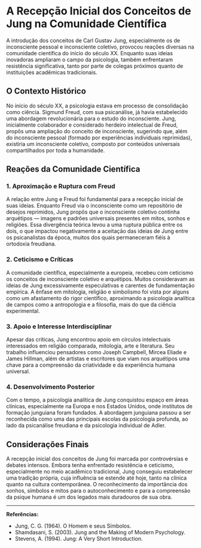
# A Recepção Inicial dos Conceitos de Jung na Comunidade Científica

A introdução dos conceitos de Carl Gustav Jung, especialmente os de inconsciente pessoal e inconsciente coletivo, provocou reações diversas na comunidade científica do início do século XX. Enquanto suas ideias inovadoras ampliaram o campo da psicologia, também enfrentaram resistência significativa, tanto por parte de colegas próximos quanto de instituições acadêmicas tradicionais.

## O Contexto Histórico

No início do século XX, a psicologia estava em processo de consolidação como ciência. Sigmund Freud, com sua psicanálise, já havia estabelecido uma abordagem revolucionária para o estudo do inconsciente. Jung, inicialmente colaborador e considerado herdeiro intelectual de Freud, propôs uma ampliação do conceito de inconsciente, sugerindo que, além do inconsciente pessoal (formado por experiências individuais reprimidas), existiria um inconsciente coletivo, composto por conteúdos universais compartilhados por toda a humanidade.

## Reações da Comunidade Científica

### 1. **Aproximação e Ruptura com Freud**

A relação entre Jung e Freud foi fundamental para a recepção inicial de suas ideias. Enquanto Freud via o inconsciente como um repositório de desejos reprimidos, Jung propôs que o inconsciente coletivo continha arquétipos — imagens e padrões universais presentes em mitos, sonhos e religiões. Essa divergência teórica levou a uma ruptura pública entre os dois, o que impactou negativamente a aceitação das ideias de Jung entre os psicanalistas da época, muitos dos quais permaneceram fiéis à ortodoxia freudiana.

### 2. **Ceticismo e Críticas**

A comunidade científica, especialmente a europeia, recebeu com ceticismo os conceitos de inconsciente coletivo e arquétipos. Muitos consideravam as ideias de Jung excessivamente especulativas e carentes de fundamentação empírica. A ênfase em mitologia, religião e simbolismo foi vista por alguns como um afastamento do rigor científico, aproximando a psicologia analítica de campos como a antropologia e a filosofia, mais do que da ciência experimental.

### 3. **Apoio e Interesse Interdisciplinar**

Apesar das críticas, Jung encontrou apoio em círculos intelectuais interessados em religião comparada, mitologia, arte e literatura. Seu trabalho influenciou pensadores como Joseph Campbell, Mircea Eliade e James Hillman, além de artistas e escritores que viam nos arquétipos uma chave para a compreensão da criatividade e da experiência humana universal.

### 4. **Desenvolvimento Posterior**

Com o tempo, a psicologia analítica de Jung conquistou espaço em áreas clínicas, especialmente na Europa e nos Estados Unidos, onde institutos de formação junguiana foram fundados. A abordagem junguiana passou a ser reconhecida como uma das principais escolas da psicologia profunda, ao lado da psicanálise freudiana e da psicologia individual de Adler.

## Considerações Finais

A recepção inicial dos conceitos de Jung foi marcada por controvérsias e debates intensos. Embora tenha enfrentado resistência e ceticismo, especialmente no meio acadêmico tradicional, Jung conseguiu estabelecer uma tradição própria, cuja influência se estende até hoje, tanto na clínica quanto na cultura contemporânea. O reconhecimento da importância dos sonhos, símbolos e mitos para o autoconhecimento e para a compreensão da psique humana é um dos legados mais duradouros de sua obra.

---
**Referências:**
- Jung, C. G. (1964). O Homem e seus Símbolos.
- Shamdasani, S. (2003). Jung and the Making of Modern Psychology.
- Stevens, A. (1994). Jung: A Very Short Introduction.
```
